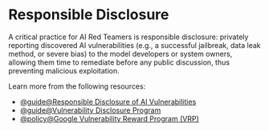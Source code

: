 # Responsible Disclosure

A critical practice for AI Red Teamers is responsible disclosure: privately reporting discovered AI vulnerabilities (e.g., a successful jailbreak, data leak method, or severe bias) to the model developers or system owners, allowing them time to remediate before any public discussion, thus preventing malicious exploitation.

Learn more from the following resources:

- [@guide@Responsible Disclosure of AI Vulnerabilities](https://www.preamble.com/blog/responsible-disclosure-of-ai-vulnerabilities)
- [@guide@Vulnerability Disclosure Program](https://www.cisa.gov/resources-tools/programs/vulnerability-disclosure-program-vdp)
- [@policy@Google Vulnerability Reward Program (VRP)](https://bughunters.google.com/)
